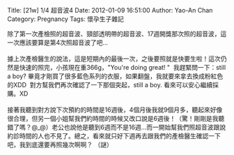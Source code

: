 Title: [21w] 1/4 超音波4
Date: 2012-01-09 16:51:00
Author: Yao-An Chan
Category: Pregnancy
Tags: 懷孕生子雜記


<div class='post'>
除了第一次產檢照的超音波、頸部透明帶的超音波、17週開獎那次照的超音波，這一次應該要算是第4次照超音波了吧...<br /><br />據上次產檢醫生的說法，這是短期內的最後一次，之後要照就是快要生啦！這次仍然是快速的照完，小孩現在重366g，"You're doing great! " &nbsp;我趕緊問一下：still a boy? 畢竟才剛買了很多藍色系列的衣服，如果翻盤，我就要來拿去換成粉紅色的XDD &nbsp;對方幫我們再次確認了一下那個突起，still a boy. 看來可以安心繼續採購。XD<br /><br />接著我聽到對方說下次預約的時間是16週後，4個月後我就9個月多，聽起來好像很合理，但另一個小姐幫我們約時間的時候又改口說是6週後！（驚！剛剛是我聽錯了嗎？@_@）老公也說他是聽到6週而不是16週...而一開始幫我們照超音波跟說約診時間的人也不見了。總之，看來就只好下週再去跟我們的產檢醫生確認一下吧，我到底還要再照幾次啊啊？ （謎）</div>

